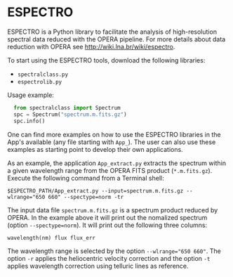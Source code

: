 # ESPECTRO
ESPECTRO is a Python library to facilitate the analysis of high-resolution spectral data reduced with the OPERA pipeline. For more details about data reduction with OPERA see http://wiki.lna.br/wiki/espectro. 

To start using the ESPECTRO tools, download the following libraries:

* `spectralclass.py`
* `espectrolib.py`

Usage example:
```python
  from spectralclass import Spectrum
  spc = Spectrum("spectrum.m.fits.gz")
  spc.info()
```
One can find more examples on how to use the ESPECTRO libraries in the App's available (any file starting with `App_`). The user can also use these examples as starting point to develop their own applications.  

As an example, the application `App_extract.py` extracts the spectrum within a given wavelength range from the OPERA FITS product (`*.m.fits.gz`).  Execute the following command from a Terminal shell:

`
$ESPECTRO_PATH/App_extract.py --input=spectrum.m.fits.gz --wlrange="650 660" --spectype=norm -tr
`

The input data file `spectrum.m.fits.gz` is a spectrum product reduced by OPERA. In the example above it will print out the nomalized spectrum (option `--spectype=norm`). It will print out the following three columns:

`
wavelength(nm) flux flux_err
`

The wavelength range is selected by the option `--wlrange="650 660"`. The option `-r` applies the heliocentric velocity correction and the option `-t` applies wavelength correction using telluric lines as reference.
